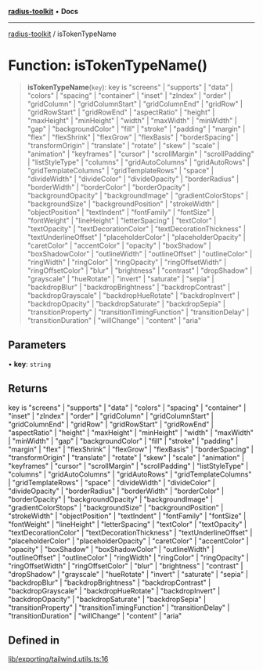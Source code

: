 [**radius-toolkit**](../README.md) • **Docs**

***

[radius-toolkit](../globals.md) / isTokenTypeName

# Function: isTokenTypeName()

> **isTokenTypeName**(`key`): key is "screens" \| "supports" \| "data" \| "colors" \| "spacing" \| "container" \| "inset" \| "zIndex" \| "order" \| "gridColumn" \| "gridColumnStart" \| "gridColumnEnd" \| "gridRow" \| "gridRowStart" \| "gridRowEnd" \| "aspectRatio" \| "height" \| "maxHeight" \| "minHeight" \| "width" \| "maxWidth" \| "minWidth" \| "gap" \| "backgroundColor" \| "fill" \| "stroke" \| "padding" \| "margin" \| "flex" \| "flexShrink" \| "flexGrow" \| "flexBasis" \| "borderSpacing" \| "transformOrigin" \| "translate" \| "rotate" \| "skew" \| "scale" \| "animation" \| "keyframes" \| "cursor" \| "scrollMargin" \| "scrollPadding" \| "listStyleType" \| "columns" \| "gridAutoColumns" \| "gridAutoRows" \| "gridTemplateColumns" \| "gridTemplateRows" \| "space" \| "divideWidth" \| "divideColor" \| "divideOpacity" \| "borderRadius" \| "borderWidth" \| "borderColor" \| "borderOpacity" \| "backgroundOpacity" \| "backgroundImage" \| "gradientColorStops" \| "backgroundSize" \| "backgroundPosition" \| "strokeWidth" \| "objectPosition" \| "textIndent" \| "fontFamily" \| "fontSize" \| "fontWeight" \| "lineHeight" \| "letterSpacing" \| "textColor" \| "textOpacity" \| "textDecorationColor" \| "textDecorationThickness" \| "textUnderlineOffset" \| "placeholderColor" \| "placeholderOpacity" \| "caretColor" \| "accentColor" \| "opacity" \| "boxShadow" \| "boxShadowColor" \| "outlineWidth" \| "outlineOffset" \| "outlineColor" \| "ringWidth" \| "ringColor" \| "ringOpacity" \| "ringOffsetWidth" \| "ringOffsetColor" \| "blur" \| "brightness" \| "contrast" \| "dropShadow" \| "grayscale" \| "hueRotate" \| "invert" \| "saturate" \| "sepia" \| "backdropBlur" \| "backdropBrightness" \| "backdropContrast" \| "backdropGrayscale" \| "backdropHueRotate" \| "backdropInvert" \| "backdropOpacity" \| "backdropSaturate" \| "backdropSepia" \| "transitionProperty" \| "transitionTimingFunction" \| "transitionDelay" \| "transitionDuration" \| "willChange" \| "content" \| "aria"

## Parameters

• **key**: `string`

## Returns

key is "screens" \| "supports" \| "data" \| "colors" \| "spacing" \| "container" \| "inset" \| "zIndex" \| "order" \| "gridColumn" \| "gridColumnStart" \| "gridColumnEnd" \| "gridRow" \| "gridRowStart" \| "gridRowEnd" \| "aspectRatio" \| "height" \| "maxHeight" \| "minHeight" \| "width" \| "maxWidth" \| "minWidth" \| "gap" \| "backgroundColor" \| "fill" \| "stroke" \| "padding" \| "margin" \| "flex" \| "flexShrink" \| "flexGrow" \| "flexBasis" \| "borderSpacing" \| "transformOrigin" \| "translate" \| "rotate" \| "skew" \| "scale" \| "animation" \| "keyframes" \| "cursor" \| "scrollMargin" \| "scrollPadding" \| "listStyleType" \| "columns" \| "gridAutoColumns" \| "gridAutoRows" \| "gridTemplateColumns" \| "gridTemplateRows" \| "space" \| "divideWidth" \| "divideColor" \| "divideOpacity" \| "borderRadius" \| "borderWidth" \| "borderColor" \| "borderOpacity" \| "backgroundOpacity" \| "backgroundImage" \| "gradientColorStops" \| "backgroundSize" \| "backgroundPosition" \| "strokeWidth" \| "objectPosition" \| "textIndent" \| "fontFamily" \| "fontSize" \| "fontWeight" \| "lineHeight" \| "letterSpacing" \| "textColor" \| "textOpacity" \| "textDecorationColor" \| "textDecorationThickness" \| "textUnderlineOffset" \| "placeholderColor" \| "placeholderOpacity" \| "caretColor" \| "accentColor" \| "opacity" \| "boxShadow" \| "boxShadowColor" \| "outlineWidth" \| "outlineOffset" \| "outlineColor" \| "ringWidth" \| "ringColor" \| "ringOpacity" \| "ringOffsetWidth" \| "ringOffsetColor" \| "blur" \| "brightness" \| "contrast" \| "dropShadow" \| "grayscale" \| "hueRotate" \| "invert" \| "saturate" \| "sepia" \| "backdropBlur" \| "backdropBrightness" \| "backdropContrast" \| "backdropGrayscale" \| "backdropHueRotate" \| "backdropInvert" \| "backdropOpacity" \| "backdropSaturate" \| "backdropSepia" \| "transitionProperty" \| "transitionTimingFunction" \| "transitionDelay" \| "transitionDuration" \| "willChange" \| "content" \| "aria"

## Defined in

[lib/exporting/tailwind.utils.ts:16](https://github.com/rangle/radius-token-tango/blob/0fa25351e79af51a833bcebadbd83e27a9791a4f/packages/radius-toolkit/src/lib/exporting/tailwind.utils.ts#L16)
